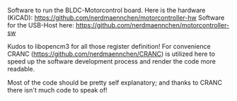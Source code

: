 Software to run the BLDC-Motorcontrol board.
Here is the hardware (KiCAD): https://github.com/nerdmaennchen/motorcontroller-hw
Software for the USB-Host here: https://github.com/nerdmaennchen/motorcontroller-sw

Kudos to libopencm3 for all those register definition!
For convenience CRANC (https://github.com/nerdmaennchen/CRANC) is utilized here to speed up the software development process and render the code more readable.

Most of the code should be pretty self explanatory; and thanks to CRANC there isn't much code to speak of!

